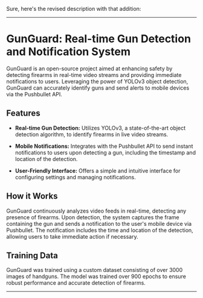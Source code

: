 Sure, here's the revised description with that addition:

---

# GunGuard: Real-time Gun Detection and Notification System

GunGuard is an open-source project aimed at enhancing safety by detecting firearms in real-time video streams and providing immediate notifications to users. Leveraging the power of YOLOv3 object detection, GunGuard can accurately identify guns and send alerts to mobile devices via the Pushbullet API.

## Features

- **Real-time Gun Detection:** Utilizes YOLOv3, a state-of-the-art object detection algorithm, to identify firearms in live video streams.
  
- **Mobile Notifications:** Integrates with the Pushbullet API to send instant notifications to users upon detecting a gun, including the timestamp and location of the detection.
  
- **User-Friendly Interface:** Offers a simple and intuitive interface for configuring settings and managing notifications.

## How it Works

GunGuard continuously analyzes video feeds in real-time, detecting any presence of firearms. Upon detection, the system captures the frame containing the gun and sends a notification to the user's mobile device via Pushbullet. The notification includes the time and location of the detection, allowing users to take immediate action if necessary.

## Training Data

GunGuard was trained using a custom dataset consisting of over 3000 images of handguns. The model was trained over 900 epochs to ensure robust performance and accurate detection of firearms.


---
